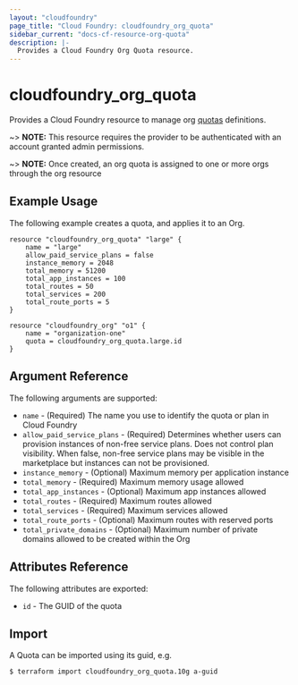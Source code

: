 ```yaml
---
layout: "cloudfoundry"
page_title: "Cloud Foundry: cloudfoundry_org_quota"
sidebar_current: "docs-cf-resource-org-quota"
description: |-
  Provides a Cloud Foundry Org Quota resource.
---
```


# cloudfoundry\_org\_quota

Provides a Cloud Foundry resource to manage org [quotas](https://docs.cloudfoundry.org/adminguide/quota-plans.html) definitions.

~> **NOTE:** This resource requires the provider to be authenticated with an account granted admin permissions.

~> **NOTE:** Once created, an org quota is assigned to one or more orgs through the org resource

## Example Usage

The following example creates a quota, and applies it to an Org.

```hcl
resource "cloudfoundry_org_quota" "large" {
    name = "large"
    allow_paid_service_plans = false
    instance_memory = 2048
    total_memory = 51200
    total_app_instances = 100
    total_routes = 50
    total_services = 200
    total_route_ports = 5
}

resource "cloudfoundry_org" "o1" {
    name = "organization-one"
    quota = cloudfoundry_org_quota.large.id
}
```


## Argument Reference

The following arguments are supported:

* `name` - (Required) The name you use to identify the quota or plan in Cloud Foundry
* `allow_paid_service_plans` - (Required) Determines whether users can provision instances of non-free service plans. Does not control plan visibility. When false, non-free service plans may be visible in the marketplace but instances can not be provisioned.
* `instance_memory` - (Optional) Maximum memory per application instance
* `total_memory` - (Required) Maximum memory usage allowed
* `total_app_instances` - (Optional) Maximum app instances allowed
* `total_routes` - (Required) Maximum routes allowed
* `total_services` - (Required) Maximum services allowed
* `total_route_ports` - (Optional) Maximum routes with reserved ports
* `total_private_domains` - (Optional) Maximum number of private domains allowed to be created within the Org

## Attributes Reference

The following attributes are exported:

* `id` - The GUID of the quota

## Import

A Quota can be imported using its guid, e.g.

```bash
$ terraform import cloudfoundry_org_quota.10g a-guid
```
